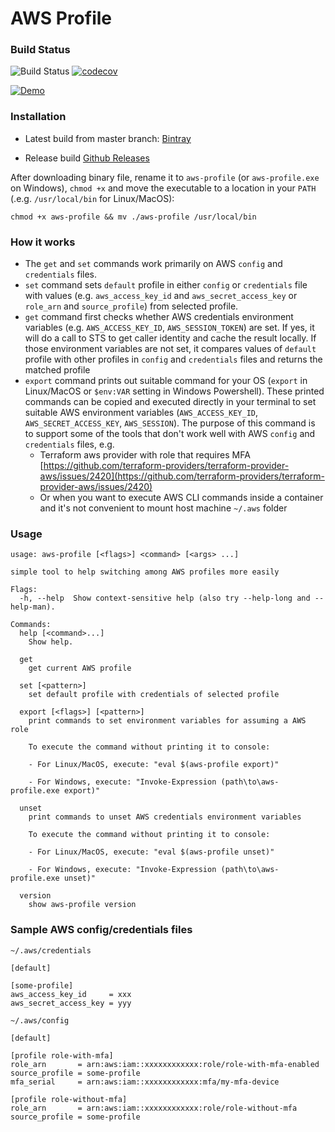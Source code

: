# AWS Profile

### Build Status
![Build Status](https://github.com/hpcsc/aws-profile/workflows/Pipeline/badge.svg) [![codecov](https://codecov.io/gh/hpcsc/aws-profile/branch/master/graph/badge.svg?token=76OSPJNMON)](https://codecov.io/gh/hpcsc/aws-profile)

[![Demo](https://github.com/hpcsc/aws-profile/raw/master/aws-profile.gif)](https://github.com/hpcsc/aws-profile/raw/master/aws-profile.gif)

### Installation

- Latest build from master branch: [Bintray](https://dl.bintray.com/hpcsc/aws-profile)

- Release build [Github Releases](https://github.com/hpcsc/aws-profile/releases)

After downloading binary file, rename it to `aws-profile` (or `aws-profile.exe` on Windows), `chmod +x` and move the executable to a location in your `PATH` (.e.g. `/usr/local/bin` for Linux/MacOS):

```
chmod +x aws-profile && mv ./aws-profile /usr/local/bin
```

### How it works

- The `get` and `set` commands work primarily on AWS `config` and `credentials` files.
- `set` command sets `default` profile in either `config` or `credentials` file with values (e.g. `aws_access_key_id` and `aws_secret_access_key` or `role_arn` and `source_profile`) from selected profile.
- `get` command first checks whether AWS credentials environment variables (e.g. `AWS_ACCESS_KEY_ID`, `AWS_SESSION_TOKEN`) are set. If yes, it will do a call to STS to get caller identity and cache the result locally. If those environment variables are not set, it compares values of `default` profile with other profiles in `config` and `credentials` files and returns the matched profile
- `export` command prints out suitable command for your OS (`export` in Linux/MacOS or `$env:VAR` setting in Windows Powershell). These printed commands can be copied and executed directly in your terminal to set suitable AWS environment variables (`AWS_ACCESS_KEY_ID`, `AWS_SECRET_ACCESS_KEY`, `AWS_SESSION`). The purpose of this command is to support some of the tools that don't work well with AWS `config` and `credentials` files, e.g.
    - Terraform aws provider with role that requires MFA [https://github.com/terraform-providers/terraform-provider-aws/issues/2420](https://github.com/terraform-providers/terraform-provider-aws/issues/2420)
    - Or when you want to execute AWS CLI commands inside a container and it's not convenient to mount host machine `~/.aws` folder

### Usage

```
usage: aws-profile [<flags>] <command> [<args> ...]

simple tool to help switching among AWS profiles more easily

Flags:
  -h, --help  Show context-sensitive help (also try --help-long and --help-man).

Commands:
  help [<command>...]
    Show help.

  get
    get current AWS profile

  set [<pattern>]
    set default profile with credentials of selected profile

  export [<flags>] [<pattern>]
    print commands to set environment variables for assuming a AWS role

    To execute the command without printing it to console:

    - For Linux/MacOS, execute: "eval $(aws-profile export)"

    - For Windows, execute: "Invoke-Expression (path\to\aws-profile.exe export)"

  unset
    print commands to unset AWS credentials environment variables

    To execute the command without printing it to console:

    - For Linux/MacOS, execute: "eval $(aws-profile unset)"

    - For Windows, execute: "Invoke-Expression (path\to\aws-profile.exe unset)"

  version
    show aws-profile version
```

### Sample AWS config/credentials files

`~/.aws/credentials`

```
[default]

[some-profile]
aws_access_key_id     = xxx
aws_secret_access_key = yyy
```

`~/.aws/config`

```
[default]

[profile role-with-mfa]
role_arn       = arn:aws:iam::xxxxxxxxxxxx:role/role-with-mfa-enabled
source_profile = some-profile
mfa_serial     = arn:aws:iam::xxxxxxxxxxxx:mfa/my-mfa-device

[profile role-without-mfa]
role_arn       = arn:aws:iam::xxxxxxxxxxxx:role/role-without-mfa
source_profile = some-profile
```
